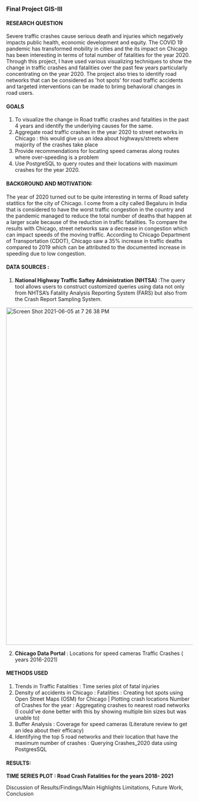 ### Final Project GIS-III

#### RESEARCH QUESTION 

Severe traffic crashes cause serious death and injuries which negatively impacts public health, economic development and equity. The COVID 19 pandemic has transformed mobility in cities and the its impact on Chicago has been interesting in terms of total number of fatalities for the year 2020. Through this project, I have used various visualizing techniques to show the change in traffic crashes and fatalities over the past few years particularly concentrating on the year 2020. The project also tries to identify road networks that can be considered as 'hot spots' for road traffic accidents and targeted interventions can be made to brimg behavioral changes in road users. 

#### GOALS
1. To visualize the change in Road traffic crashes and fatalities in the past 4 years and identify the underlying causes for the same. 
2. Aggregate road traffic crashes in the year 2020 to street networks in Chicago : this would give us an idea about highways/streets where majority of the crashes take place
3. Provide recommendations for locating speed cameras along routes where over-speeding is a problem
4. Use PostgreSQL to query routes and their locations with maximum crashes for the year 2020. 

#### BACKGROUND AND MOTIVATION:
The year of 2020 turned out to be quite interesting in terms of Road safety statitics for the city of Chicago. I come from a city called Begaluru in India that is considered to have the worst traffic congestion in the country and the pandemic managed to reduce the total number of deaths that happen at a larger scale because of the reduction in traffic fatalities. To compare the results with Chicago, street networks saw a decrease in congestion which can impact speeds of the moving traffic. According to Chicago Department of Transportation (CDOT), Chicago saw a 35% increase in traffic deaths compared to 2019 which can be attributed to the documented increase in speeding due to low congestion. 

#### DATA SOURCES : 
1. **National Highway Traffic Saftey Administration (NHTSA)** :The query tool allows users to construct customized queries using data not only from NHTSA’s Fatality Analysis Reporting System (FARS) but also from the Crash Report Sampling System. 

<img width="911" alt="Screen Shot 2021-06-05 at 7 26 38 PM" src="https://user-images.githubusercontent.com/63677816/120910770-3f2fb180-c647-11eb-810c-c495aa090237.png">

2. **Chicago Data Portal** : Locations for speed cameras 
                             Traffic Crashes ( years 2016-2021) 
                         

#### METHODS USED 
1. Trends in Traffic Fatalities : Time series plot of fatal injuries 
2. Density of accidents in Chicago : 
   Fatalities : Creating hot spots using Open Street Maps (OSM) for Chicago | Plotting crash locations 
   Number of Crashes for the year  : Aggregating crashes to nearest road networks (I could've done better with this by showing multiple bin sizes but was unable    to) 
 3. Buffer Analysis : Coverage for speed cameras (Literature review to get an idea about their efficacy) 
 4. Identifying the top 5 road networks and their location that have the maximum number of crashes : Querying Crashes_2020 data using PostgresSQL
 
   
#### RESULTS: 

**TIME SERIES PLOT : Road Crash Fatalities for the years 2018- 2021**


Discussion of Results/Findings/Main Highlights
Limitations, Future Work, Conclusion
